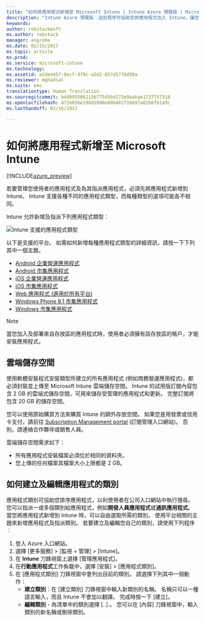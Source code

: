 ```yaml
---
title: "如何將應用程式新增至 Microsoft Intune | Intune Azure 預覽版 | Microsoft Docs"
description: "Intune Azure 預覽版︰這些程序可協助您將應用程式加入 Intune，讓您可以指派給使用者及裝置。 "
keywords: 
author: robstackmsft
ms.author: robstack
manager: angrobe
ms.date: 02/15/2017
ms.topic: article
ms.prod: 
ms.service: microsoft-intune
ms.technology: 
ms.assetid: a1ded457-0ecf-4f9c-a2d2-857d57f8d30a
ms.reviewer: mghadial
ms.suite: ems
translationtype: Human Translation
ms.sourcegitcommit: b4d095506215b775d56d172e9aabae1737757310
ms.openlocfilehash: 472e65be196d1090e89b46271bb97a82b6fb1a9c
ms.lasthandoff: 02/16/2017

---
```


# <a name="how-to-add-an-app-to-microsoft-intune"></a>如何將應用程式新增至 Microsoft Intune

[!INCLUDE[azure_preview](../includes/azure_preview.md)]

若要管理您使用者的應用程式及為其指派應用程式，必須先將應用程式新增到 Intune。 Intune 支援各種不同的應用程式類型，而每種類型的選項可能各不相同。

Intune 允許新增及指派下列應用程式類型︰

![Intune 支援的應用程式類型](./media/app-types.png)

以下是支援的平台。 如需如何新增每種應用程式類型的詳細資訊，請按一下下列其中一個主題。

- [Android 企業營運應用程式](/intune-azure/manage-apps/android-lob-app)
- [Android 市集應用程式](/intune-azure/manage-apps/android-store-app)
- [iOS 企業營運應用程式](/intune-azure/manage-apps/ios-lob-app)
- [iOS 市集應用程式](/intune-azure/manage-apps/ios-store-app)
- [Web 應用程式 (適用於所有平台)](/intune-azure/manage-apps/web-app)
- [Windows Phone 8.1 市集應用程式](/intune-azure/manage-apps/windows-phone-8-1-store-app)
- [Windows 市集應用程式](/intune-azure/manage-apps/windows-store-app)

> [!NOTE]
> 當您加入及部署來自存放區的應用程式時，使用者必須擁有該存放區的帳戶，才能安裝應用程式。

## <a name="cloud-storage-space"></a>雲端儲存空間
使用軟體安裝程式安裝類型所建立的所有應用程式 (例如商務營運應用程式)，都必須封裝並上傳至 Microsoft Intune 雲端儲存空間。 Intune 的試用版訂閱內容包含 2 GB 的雲端式儲存空間，可用來儲存受管理的應用程式和更新。 完整訂閱將包含 20 GB 的儲存空間。

您可以使用原始購買方法來購買 Intune 的額外存放空間。  如果您是用發票或信用卡支付，請前往 [Subscription Management portal](https://portal.office.com/adminportal/home?switchtomodern=true#/subscriptions) (訂閱管理入口網站)。  否則，請連絡合作夥伴或銷售人員。

雲端儲存空間需求如下：

-   所有應用程式安裝檔案必須位於相同的資料夾。
-   您上傳的任何檔案其檔案大小上限都是 2 GB。

## <a name="how-to-create-and-edit-categories-for-apps"></a>如何建立及編輯應用程式的類別 

應用程式類別可協助您排序應用程式，以利使用者在公司入口網站中執行搜尋。 您可以指派一或多個類別給應用程式，例如**開發人員應用程式**或**通訊應用程式**。 當您將應用程式新增到 Intune 時，可以自由選取所需的類別。 使用平台相關的主題來新增應用程式及指派類別。 若要建立及編輯您自己的類別，請使用下列程序︰ 

1. 登入 Azure 入口網站。 
2. 選擇 [更多服務]  >  [監視 + 管理]  >  [Intune]。 
3. 在 **Intune** 刀鋒視窗上選擇 [管理應用程式]。 
4. 在**行動應用程式**工作負載中，選擇 [安裝] >  [應用程式類別]。 
5. 在 [應用程式類別] 刀鋒視窗中會列出目前的類別。 請選擇下列其中一個動作： 
    - **建立類別**︰在 [建立類別] 刀鋒視窗中輸入新類別的名稱。 名稱只可以一種語言輸入，而且 Intune 不會加以翻譯。 完成時按一下 [建立]。
    - **編輯類別** - 為清單中的類別選擇 [..]**.**。 您可以在 [內容] 刀鋒視窗中，輸入類別的新名稱或刪除類別。




